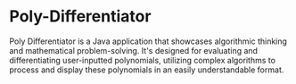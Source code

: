 # Poly-Differentiator
 Poly Differentiator is a Java application that showcases algorithmic thinking and mathematical problem-solving. It's designed for evaluating and differentiating user-inputted polynomials, utilizing complex algorithms to process and display these polynomials in an easily understandable format. 

